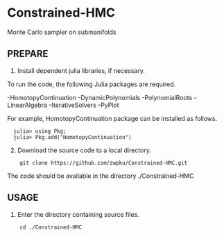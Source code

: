 # Constrained-HMC
Monte Carlo sampler on submanifolds

## PREPARE
1. Install dependent julia libraries, if necessary. 

To run the code, the following Julia packages are required.

-HomotopyContinuation 
-DynamicPolynomials 
-PolynomialRoots 
-LinearAlgebra 
-IterativeSolvers 
-PyPlot

For example, HomotopyContinuation package can be installed as follows.

```
  julia> using Pkg;
  julia> Pkg.add("HomotopyContinuation")
```

2. Download the source code to a local directory.

```
	git clone https://github.com/zwpku/Constrained-HMC.git
```

   The code should be available in the directory ./Constrained-HMC


## USAGE

1. Enter the directory containing source files. 

```
  	cd ./Constrained-HMC
```

